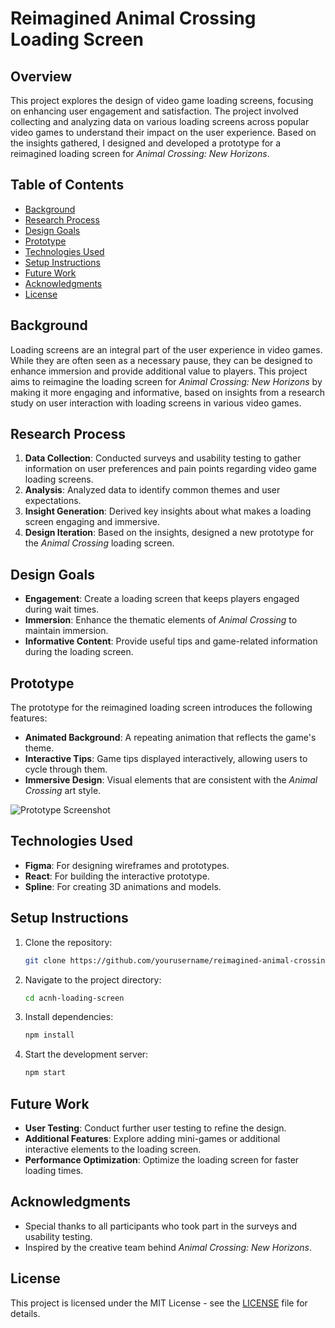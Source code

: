 # Reimagined Animal Crossing Loading Screen

## Overview

This project explores the design of video game loading screens, focusing on enhancing user engagement and satisfaction. The project involved collecting and analyzing data on various loading screens across popular video games to understand their impact on the user experience. Based on the insights gathered, I designed and developed a prototype for a reimagined loading screen for *Animal Crossing: New Horizons*.

## Table of Contents

- [Background](#background)
- [Research Process](#research-process)
- [Design Goals](#design-goals)
- [Prototype](#prototype)
- [Technologies Used](#technologies-used)
- [Setup Instructions](#setup-instructions)
- [Future Work](#future-work)
- [Acknowledgments](#acknowledgments)
- [License](#license)

## Background

Loading screens are an integral part of the user experience in video games. While they are often seen as a necessary pause, they can be designed to enhance immersion and provide additional value to players. This project aims to reimagine the loading screen for *Animal Crossing: New Horizons* by making it more engaging and informative, based on insights from a research study on user interaction with loading screens in various video games.

## Research Process

1. **Data Collection**: Conducted surveys and usability testing to gather information on user preferences and pain points regarding video game loading screens.
2. **Analysis**: Analyzed data to identify common themes and user expectations.
3. **Insight Generation**: Derived key insights about what makes a loading screen engaging and immersive.
4. **Design Iteration**: Based on the insights, designed a new prototype for the *Animal Crossing* loading screen.

## Design Goals

- **Engagement**: Create a loading screen that keeps players engaged during wait times.
- **Immersion**: Enhance the thematic elements of *Animal Crossing* to maintain immersion.
- **Informative Content**: Provide useful tips and game-related information during the loading screen.

## Prototype

The prototype for the reimagined loading screen introduces the following features:

- **Animated Background**: A repeating animation that reflects the game's theme.
- **Interactive Tips**: Game tips displayed interactively, allowing users to cycle through them.
- **Immersive Design**: Visual elements that are consistent with the *Animal Crossing* art style.

![Prototype Screenshot](path/to/screenshot.png)

## Technologies Used

- **Figma**: For designing wireframes and prototypes.
- **React**: For building the interactive prototype.
- **Spline**: For creating 3D animations and models.

## Setup Instructions

1. Clone the repository:
    ```bash
    git clone https://github.com/yourusername/reimagined-animal-crossing-loading-screen.git
    ```
2. Navigate to the project directory:
    ```bash
    cd acnh-loading-screen
    ```
3. Install dependencies:
    ```bash
    npm install
    ```
4. Start the development server:
    ```bash
    npm start
    ```

## Future Work

- **User Testing**: Conduct further user testing to refine the design.
- **Additional Features**: Explore adding mini-games or additional interactive elements to the loading screen.
- **Performance Optimization**: Optimize the loading screen for faster loading times.

## Acknowledgments

- Special thanks to all participants who took part in the surveys and usability testing.
- Inspired by the creative team behind *Animal Crossing: New Horizons*.

## License

This project is licensed under the MIT License - see the [LICENSE](LICENSE) file for details.
